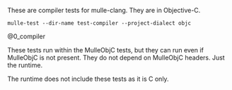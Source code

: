 These are compiler tests for mulle-clang. They are in Objective-C.

```
mulle-test --dir-name test-compiler --project-dialect objc
```
@0_compiler

These tests run within the MulleObjC tests, but they can run even if
MulleObjC is not present. They do not depend on MulleObjC headers. Just the
runtime.

The runtime does not include these tests as it is C only.

